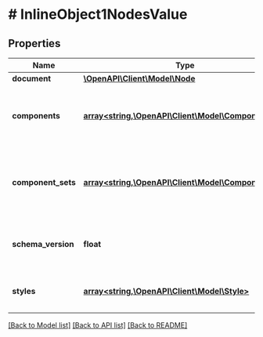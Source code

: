 # # InlineObject1NodesValue

## Properties

Name | Type | Description | Notes
------------ | ------------- | ------------- | -------------
**document** | [**\OpenAPI\Client\Model\Node**](Node.md) |  |
**components** | [**array<string,\OpenAPI\Client\Model\Component>**](Component.md) | A mapping from component IDs to component metadata. |
**component_sets** | [**array<string,\OpenAPI\Client\Model\ComponentSet>**](ComponentSet.md) | A mapping from component set IDs to component set metadata. |
**schema_version** | **float** | The version of the file schema that this file uses. | [default to 0]
**styles** | [**array<string,\OpenAPI\Client\Model\Style>**](Style.md) | A mapping from style IDs to style metadata. |

[[Back to Model list]](../../README.md#models) [[Back to API list]](../../README.md#endpoints) [[Back to README]](../../README.md)
